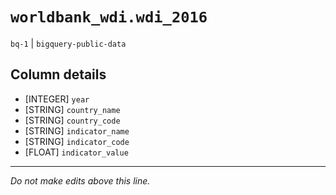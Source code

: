 # `worldbank_wdi.wdi_2016`
`bq-1` | `bigquery-public-data`

## Column details
* [INTEGER]   `year`
* [STRING]    `country_name`
* [STRING]    `country_code`
* [STRING]    `indicator_name`
* [STRING]    `indicator_code`
* [FLOAT]     `indicator_value`

-------------------------------------------------------------------------------
*Do not make edits above this line.*
